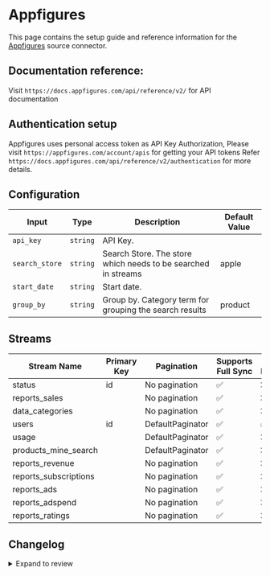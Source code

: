 # Appfigures
This page contains the setup guide and reference information for the [Appfigures](https://appfigures.com/) source connector.

## Documentation reference:
Visit `https://docs.appfigures.com/api/reference/v2/` for API documentation

## Authentication setup
Appfigures uses personal access token as API Key Authorization, Please visit `https://appfigures.com/account/apis` for getting your API tokens
Refer `https://docs.appfigures.com/api/reference/v2/authentication` for more details.

## Configuration

| Input | Type | Description | Default Value |
|-------|------|-------------|---------------|
| `api_key` | `string` | API Key.  |  |
| `search_store` | `string` | Search Store. The store which needs to be searched in streams | apple |
| `start_date` | `string` | Start date.  |  |
| `group_by` | `string` | Group by. Category term for grouping the search results | product |

## Streams
| Stream Name | Primary Key | Pagination | Supports Full Sync | Supports Incremental |
|-------------|-------------|------------|---------------------|----------------------|
| status | id | No pagination | ✅ |  ❌  |
| reports_sales |  | No pagination | ✅ |  ❌  |
| data_categories |  | No pagination | ✅ |  ❌  |
| users | id | DefaultPaginator | ✅ |  ✅  |
| usage |  | DefaultPaginator | ✅ |  ❌  |
| products_mine_search |  | DefaultPaginator | ✅ |  ❌  |
| reports_revenue |  | No pagination | ✅ |  ❌  |
| reports_subscriptions |  | No pagination | ✅ |  ❌  |
| reports_ads |  | No pagination | ✅ |  ❌  |
| reports_adspend |  | No pagination | ✅ |  ❌  |
| reports_ratings |  | No pagination | ✅ |  ❌  |

## Changelog

<details>
  <summary>Expand to review</summary>

| Version | Date | Pull Request | Subject |
|---------| ----------- | -- | ---------------- |
| 0.0.30 | 2025-10-29 | [68896](https://github.com/airbytehq/airbyte/pull/68896) | Update dependencies |
| 0.0.29 | 2025-10-21 | [68356](https://github.com/airbytehq/airbyte/pull/68356) | Update dependencies |
| 0.0.28 | 2025-10-14 | [67998](https://github.com/airbytehq/airbyte/pull/67998) | Update dependencies |
| 0.0.27 | 2025-10-07 | [67168](https://github.com/airbytehq/airbyte/pull/67168) | Update dependencies |
| 0.0.26 | 2025-09-30 | [66278](https://github.com/airbytehq/airbyte/pull/66278) | Update dependencies |
| 0.0.25 | 2025-09-05 | [65966](https://github.com/airbytehq/airbyte/pull/65966) | Update to CDK v7.0.0 |
| 0.0.24 | 2025-08-09 | [64440](https://github.com/airbytehq/airbyte/pull/64440) | Update dependencies |
| 0.0.23 | 2025-07-12 | [60615](https://github.com/airbytehq/airbyte/pull/60615) | Update dependencies |
| 0.0.22 | 2025-05-10 | [59310](https://github.com/airbytehq/airbyte/pull/59310) | Update dependencies |
| 0.0.21 | 2025-04-26 | [58741](https://github.com/airbytehq/airbyte/pull/58741) | Update dependencies |
| 0.0.20 | 2025-04-19 | [58236](https://github.com/airbytehq/airbyte/pull/58236) | Update dependencies |
| 0.0.19 | 2025-04-12 | [57649](https://github.com/airbytehq/airbyte/pull/57649) | Update dependencies |
| 0.0.18 | 2025-04-05 | [57163](https://github.com/airbytehq/airbyte/pull/57163) | Update dependencies |
| 0.0.17 | 2025-03-29 | [56568](https://github.com/airbytehq/airbyte/pull/56568) | Update dependencies |
| 0.0.16 | 2025-03-22 | [56123](https://github.com/airbytehq/airbyte/pull/56123) | Update dependencies |
| 0.0.15 | 2025-03-08 | [55384](https://github.com/airbytehq/airbyte/pull/55384) | Update dependencies |
| 0.0.14 | 2025-03-01 | [54892](https://github.com/airbytehq/airbyte/pull/54892) | Update dependencies |
| 0.0.13 | 2025-02-22 | [54216](https://github.com/airbytehq/airbyte/pull/54216) | Update dependencies |
| 0.0.12 | 2025-02-15 | [53875](https://github.com/airbytehq/airbyte/pull/53875) | Update dependencies |
| 0.0.11 | 2025-02-08 | [53443](https://github.com/airbytehq/airbyte/pull/53443) | Update dependencies |
| 0.0.10 | 2025-02-01 | [52907](https://github.com/airbytehq/airbyte/pull/52907) | Update dependencies |
| 0.0.9 | 2025-01-25 | [52180](https://github.com/airbytehq/airbyte/pull/52180) | Update dependencies |
| 0.0.8 | 2025-01-18 | [51756](https://github.com/airbytehq/airbyte/pull/51756) | Update dependencies |
| 0.0.7 | 2025-01-11 | [51231](https://github.com/airbytehq/airbyte/pull/51231) | Update dependencies |
| 0.0.6 | 2024-12-28 | [50498](https://github.com/airbytehq/airbyte/pull/50498) | Update dependencies |
| 0.0.5 | 2024-12-21 | [50223](https://github.com/airbytehq/airbyte/pull/50223) | Update dependencies |
| 0.0.4 | 2024-12-14 | [49549](https://github.com/airbytehq/airbyte/pull/49549) | Update dependencies |
| 0.0.3 | 2024-12-12 | [49003](https://github.com/airbytehq/airbyte/pull/49003) | Update dependencies |
| 0.0.2 | 2024-10-29 | [47661](https://github.com/airbytehq/airbyte/pull/47661) | Update dependencies |
| 0.0.1 | 2024-09-08 | [45332](https://github.com/airbytehq/airbyte/pull/45332) | Initial release by [@btkcodedev](https://github.com/btkcodedev) via Connector Builder |

</details>
